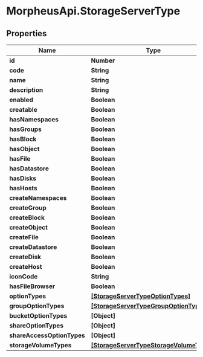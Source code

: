 # MorpheusApi.StorageServerType

## Properties

Name | Type | Description | Notes
------------ | ------------- | ------------- | -------------
**id** | **Number** |  | [optional] 
**code** | **String** |  | [optional] 
**name** | **String** |  | [optional] 
**description** | **String** |  | [optional] 
**enabled** | **Boolean** |  | [optional] 
**creatable** | **Boolean** |  | [optional] 
**hasNamespaces** | **Boolean** |  | [optional] 
**hasGroups** | **Boolean** |  | [optional] 
**hasBlock** | **Boolean** |  | [optional] 
**hasObject** | **Boolean** |  | [optional] 
**hasFile** | **Boolean** |  | [optional] 
**hasDatastore** | **Boolean** |  | [optional] 
**hasDisks** | **Boolean** |  | [optional] 
**hasHosts** | **Boolean** |  | [optional] 
**createNamespaces** | **Boolean** |  | [optional] 
**createGroup** | **Boolean** |  | [optional] 
**createBlock** | **Boolean** |  | [optional] 
**createObject** | **Boolean** |  | [optional] 
**createFile** | **Boolean** |  | [optional] 
**createDatastore** | **Boolean** |  | [optional] 
**createDisk** | **Boolean** |  | [optional] 
**createHost** | **Boolean** |  | [optional] 
**iconCode** | **String** |  | [optional] 
**hasFileBrowser** | **Boolean** |  | [optional] 
**optionTypes** | [**[StorageServerTypeOptionTypes]**](StorageServerTypeOptionTypes.md) |  | [optional] 
**groupOptionTypes** | [**[StorageServerTypeGroupOptionTypes]**](StorageServerTypeGroupOptionTypes.md) |  | [optional] 
**bucketOptionTypes** | **[Object]** |  | [optional] 
**shareOptionTypes** | **[Object]** |  | [optional] 
**shareAccessOptionTypes** | **[Object]** |  | [optional] 
**storageVolumeTypes** | [**[StorageServerTypeStorageVolumeTypes]**](StorageServerTypeStorageVolumeTypes.md) |  | [optional] 


